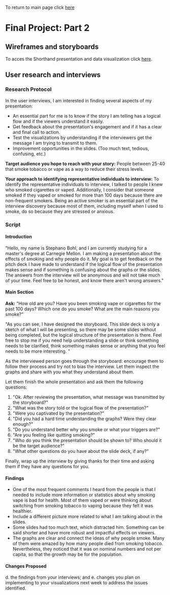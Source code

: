 To return to main page click [here](https://sbohljop.github.io/portfolio/) <br>

# Final Project: Part 2
## Wireframes and storyboards 

To acces the Shorthand presentation and data visualization click [here](https://preview.shorthand.com/a69sRiQt7Eq42Ojm).

## User research and interviews

### Research Protocol

In the user interviews, I am interested in finding several aspects of my presentation:

- An essential part for me is to know if the story I am telling has a logical flow and if the viewers understand it easily. 
- Get feedback about the presentation's engagement and if it has a clear and final call to action. 
- Test the visualizations by understanding if the interviewers get the message I am trying to transmit to them.
- Improvement opportunities in the slides. (Too much text, tedious, confusing, etc.)

**Target audience you hope to reach with your story:** People between 25-40 that smoke tobacco or vape as a way to reduce their stress levels.

**Your approach to identifying representative individuals to interview:** To identify the representative individuals to interview, I talked to people I knew who smoked cigarettes or vaped. Additionally, I consider that someone smoked if they vaped or smoked for more than 100 days because there are non-frequent smokers. Being an active smoker is an essential part of the interview discovery because most of them, including myself when I used to smoke, do so because they are stressed or anxious. 

### Script

#### Introduction
"Hello, my name is Stephano Bohl, and I am currently studying for a master's degree at Carnegie Mellon. I am making a presentation about the effects of smoking and why people do it. My goal is to get feedback on the pitch deck I have made to understand if the logical flow of the presentation makes sense and if something is confusing about the graphs or the slides. The answers from the interview will be anonymous and will not take much of your time. Feel free to be honest, and know there aren't wrong answers."

#### Main Section

**Ask:** "How old are you? Have you been smoking vape or cigarettes for the past 100 days? Which one do you smoke? What are the main reasons you smoke?" 

"As you can see, I have designed the storyboard. This slide deck is only a sketch of what I will be presenting, so there may be some slides without being completed, but the logical structure of the presentation is there. Feel free to stop me if you need help understanding a slide or think something needs to be clarified, think something makes sense or anything that you feel needs to be more interesting. " 

As the interviewed person goes through the storyboard: encourage them to follow their process and try not to bias the interview. Let them inspect the graphs and share with you what they understand about them. 

Let them finish the whole presentation and ask them the following questions:
1. "Ok. After reviewing the presentation, what message was transmitted by the storyboard?"
2. "What was the story told or the logical flow of the presentation?"
3. "Were you captivated by the presentation?"
4. "Did you had a hard time understanding the graphs? Were they clear enough?" 
5. "Do you understand better why you smoke or what your triggers are?" 
6. "Are you feeling like quitting smoking?" 
7. "Who do you think the presentation should be shown to? Who should it be the target audience?"
8. "What other questions do you have about the slide deck, if any?"

Finally, wrap up the interview by giving thanks for their time and asking them if they have any questions for you. 

#### Findings

- One of the most frequent comments I heard from the people is that I needed to include more information or statistics about why smoking vape is bad for health. Most of them vaped or were thinking about switching from smoking tobacco to vaping because they felt it was healthier. 
- Include a different picture more related to what I am talking about in the slides.
- Some slides had too much text, which distracted him. Something can be said shorter and have more robust and impactful effects on viewers.
- The graphs are clear and connect the ideas of why people smoke. Many of them were amazed by how many people died from smoking tobacco. Nevertheless, they noticed that it was on nominal numbers and not per capita, so that the growth may be for the population.   

#### Changes Proposed

d. the findings from your interviews; and 
e. changes you plan on implementing to your visualizations next week to address the issues identified. 
